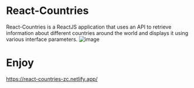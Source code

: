 # React-Countries
React-Countries is a ReactJS application that uses an API to retrieve information about different countries around the world and displays it using various interface parameters.
![image](https://github.com/ZinedineChelgham/react-countries/assets/70756158/40c5e456-1983-4bac-939e-2086989a5986)

# Enjoy 
https://react-countries-zc.netlify.app/
